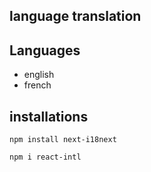 ## language translation

## Languages
- english
- french

## installations
```
npm install next-i18next
```
```
npm i react-intl
```
